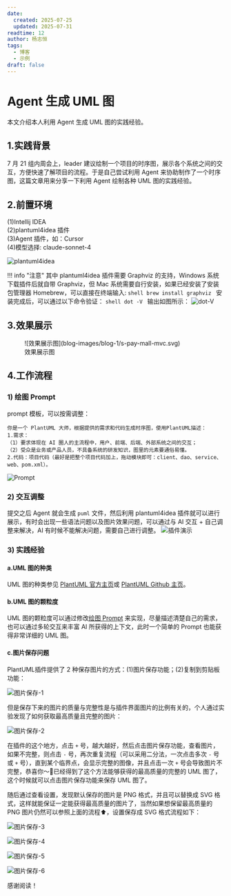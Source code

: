 ```yaml
---
date:
  created: 2025-07-25
  updated: 2025-07-31
readtime: 12
author: 杨志恒
tags:
  - 博客
  - 示例
draft: false
---
```


# Agent 生成 UML 图

本文介绍本人利用 Agent 生成 UML 图的实践经验。

<!-- more -->

## 1.实践背景
7 月 21 组内周会上，leader 建议绘制一个项目的时序图，展示各个系统之间的交互，方便快速了解项目的流程。于是自己尝试利用 Agent 来协助制作了一个时序图，这篇文章用来分享一下利用 Agent 绘制各种 UML 图的实践经验。

## 2.前置环境
(1)Intellij IDEA  
(2)plantuml4idea 插件  
(3)Agent 插件，如：Cursor  
(4)模型选择: claude-sonnet-4  

![plantuml4idea](blog-images/blog-1/plantuml4idea.png)

!!! info "注意"
	其中 plantuml4idea 插件需要 Graphviz 的支持，Windows 系统下载插件后就自带 Graphviz，但 Mac 系统需要自行安装，如果已经安装了安装包管理器 Homebrew，可以直接在终端输入:
    ```shell
    brew install graphviz
    ```
    安装完成后，可以通过以下命令验证：
    ```shell
    dot -V
    ```
    输出如图所示：
    ![dot-V](blog-images/blog-1/dot-V.png)

## 3.效果展示

<figure markdown="span">
  ![效果展示图](blog-images/blog-1/s-pay-mall-mvc.svg)
  <figcaption>效果展示图</figcaption>
</figure>

## 4.工作流程

<a id="绘图-Prompt"></a>

### 1) 绘图 Prompt
prompt 模板，可以按需调整：  

```text
你是一个 PlantUML 大师，根据提供的需求和代码生成时序图，使用PlantUML描述：  
1.需求：  
（1）要求体现在 AI 圈人的主流程中，用户、前端、后端、外部系统之间的交互；  
（2）受众是业务或产品人员，不具备系统的研发知识，图里的元素要通俗易懂。  
2.代码：项目代码（最好是把整个项目代码加上，拖动模块即可：client、dao、service、web、pom.xml）。
```
![Prompt](blog-images/blog-1/Prompt.png)

### 2) 交互调整
提交之后 Agent 就会生成 `puml` 文件，然后利用 plantuml4idea 插件就可以进行展示，有时会出现一些语法问题以及图片效果问题，可以通过与 AI 交互 + 自己调整来解决，AI 有时候不能解决问题，需要自己进行调整。
![插件演示](blog-images/blog-1/插件演示.png)

### 3) 实践经验

#### a.UML 图的种类
UML 图的种类参见 [PlantUML 官方主页](https://plantuml.com/zh/)或 [PlantUML Github 主页](https://github.com/plantuml/plantuml)。

#### b.UML 图的颗粒度
UML 图的颗粒度可以通过修改[绘图 Prompt](#绘图-Prompt) 来实现，尽量描述清楚自己的需求，也可以通过多轮交互来丰富 AI 所获得的上下文，此时一个简单的 Prompt 也能获得非常详细的 UML 图。

#### c.图片保存问题
PlantUML插件提供了 2 种保存图片的方式：(1)图片保存功能；(2)复制到剪贴板功能：

![图片保存-1](blog-images/blog-1/图片保存-1.png)

但是保存下来的图片的质量与完整性是与插件界面图片的比例有关的，个人通过实验发现了如何获取最高质量且完整的图片：

![图片保存-2](blog-images/blog-1/图片保存-2.png)

在插件的这个地方，点击 `+` 号，越大越好，然后点击图片保存功能，查看图片，如果不完整，则点击 `-` 号，再次重复流程（可以采用二分法，一次点击多次 `-` 号或 `+` 号），直到某个临界点，会显示完整的图像，并且点击一次 `+` 号会导致图片不完整，恭喜你～:tada:已经得到了这个方法能够获得的最高质量的完整的 UML 图了，这个时候就可以点击图片保存功能来保存 UML 图了。

随后通过查看设置，发现默认保存的图片是 PNG 格式，并且可以替换成 SVG 格式，这样就能保证一定能获得最高质量的图片了，当然如果想保留最高质量的 PNG 图片仍然可以参照上面的流程:arrow_up:，设置保存成 SVG 格式流程如下：

![图片保存-3](blog-images/blog-1/图片保存-3.png)

![图片保存-4](blog-images/blog-1/图片保存-4.png)

![图片保存-5](blog-images/blog-1/图片保存-5.png)

![图片保存-6](blog-images/blog-1/图片保存-6.png)

感谢阅读！